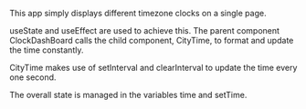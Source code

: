 This app simply displays different timezone clocks on a single page.

useState and useEffect are used to achieve this.
The parent component ClockDashBoard calls the child component, CityTime, to format
and update the time constantly.

CityTime makes use of setInterval and clearInterval to update the time every one second.

The overall state is managed in the variables time and setTime.
